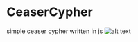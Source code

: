 # CeaserCypher
simple ceaser cypher written in js 
![alt text](https://thumbs.gfycat.com/ForcefulSizzlingHuman-max-1mb.gif)
